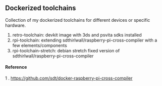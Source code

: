 ## Dockerized toolchains

Collection of my dockerized toolchains for different devices or specific hardware.

1. retro-toolchain: devkit image with 3ds and psvita sdks installed
2. rpi-toolchain: extending sdthirlwall/raspberry-pi-cross-compiler with a few elements/components
3. rpi-toolchain-stretch: debian stretch fixed version of sdthirlwall/raspberry-pi-cross-compiler

#### Reference
  1 . https://github.com/sdt/docker-raspberry-pi-cross-compiler
